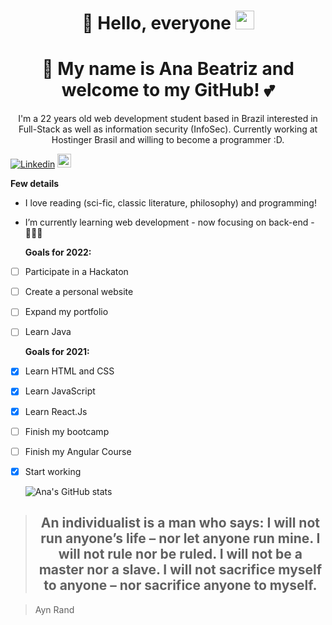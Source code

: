   #  <h1 align="center"> :blossom: Hello, everyone <img src="https://raw.githubusercontent.com/MartinHeinz/MartinHeinz/master/wave.gif" width="30px">
  ## <h1 align="center"> :blossom: My name is Ana Beatriz and welcome to my GitHub! :two_hearts:
  
  <p align="center">I'm a 22 years old web development student based in Brazil interested in Full-Stack as well as information security (InfoSec). Currently working at Hostinger Brasil and willing to become a programmer :D.
    
[![Linkedin](https://img.shields.io/badge/-LinkedIn-blue?style=flat&logo=Linkedin&logoColor=white)](https://www.linkedin.com/in/anabdemorais/)
[<img src="https://img.shields.io/github/followers/trizdev?label=follow&style=social" height="22" title="Follow me" />](https://github.com/trizdev) 
  
  **Few details**

  - I love reading (sci-fic, classic literature, philosophy) and programming!

  - I’m currently learning web development - now focusing on back-end - :woman_student:🌱
    
    **Goals for 2022:**
- [ ] Participate in a Hackaton
- [ ] Create a personal website
- [ ] Expand my portfolio
- [ ] Learn Java
  
  
  **Goals for 2021:**
- [x] Learn HTML and CSS
- [x] Learn JavaScript
- [x] Learn React.Js
- [ ] Finish my bootcamp
- [ ] Finish my Angular Course
- [x] Start working
    
  ![Ana's GitHub stats](https://github-readme-stats.vercel.app/api?username=trizdev&show_icons=true&theme=monokai)
  
> <h2 align="center"> An individualist is a man who says: I will not run anyone’s life – nor let anyone run mine. I will not rule nor be ruled. I will not be a master nor a slave. I will not sacrifice myself to anyone – nor sacrifice anyone to myself.
  
  > Ayn Rand </h2>



  
 
